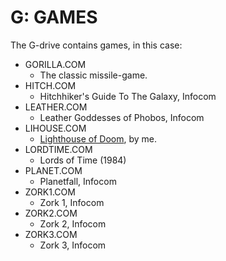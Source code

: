 # G: GAMES

The G-drive contains games, in this case:

* GORILLA.COM
  * The classic missile-game.
* HITCH.COM
  * Hitchhiker's Guide To The Galaxy, Infocom
* LEATHER.COM
  * Leather Goddesses of Phobos, Infocom
* LIHOUSE.COM
  * [Lighthouse of Doom](https://github.com/skx/lighthouse-of-doom/), by me.
* LORDTIME.COM
  * Lords of Time (1984)
* PLANET.COM
  * Planetfall, Infocom
* ZORK1.COM
  * Zork 1, Infocom
* ZORK2.COM
  * Zork 2, Infocom
* ZORK3.COM
  * Zork 3, Infocom
